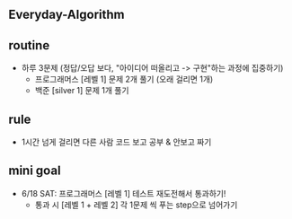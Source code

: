 ## Everyday-Algorithm

## routine
- 하루 3문제 (정답/오답 보다, "아이디어 떠올리고 -> 구현"하는 과정에 집중하기)
    - 프로그래머스 [레벨 1] 문제 2개 풀기 (오래 걸리면 1개)
    - 백준 [silver 1] 문제 1개 풀기 

## rule
- 1시간 넘게 걸리면 다른 사람 코드 보고 공부 & 안보고 짜기

## mini goal
- 6/18 SAT: 프로그래머스 [레벨 1] 테스트 재도전해서 통과하기!
    - 통과 시 [레벨 1 + 레벨 2] 각 1문제 씩 푸는 step으로 넘어가기 
